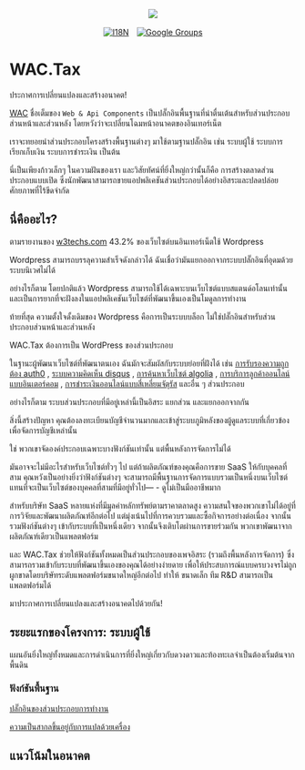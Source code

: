 <p align="center"><a href="https://wac.tax"><img src="https://cdn.jsdelivr.net/gh/wactax/img/logo.svg"/></a></p><p align="center"><a href="https://github.com/wactax/wac.tax/blob/main/doc/README.md#readme"><img alt="I18N" src="https://cdn.jsdelivr.net/gh/wactax/img/t.svg"/></a>　<a href="https://groups.google.com/u/2/g/wactax"><img alt="Google Groups" src="https://cdn.jsdelivr.net/gh/wactax/img/g-groups.svg"/></a></p>

# WAC.Tax

ประกาศการเปลี่ยนแปลงและสร้างอนาคต!

[WAC](https://wac.tax) ชื่อเต็มของ `Web & Api Components` เป็นปลั๊กอินพื้นฐานที่น่าตื่นเต้นสำหรับส่วนประกอบส่วนหน้าและส่วนหลัง โดยหวังว่าจะเปลี่ยนโฉมหน้าอนาคตของอินเทอร์เน็ต

เราจะทยอยนำส่วนประกอบโครงสร้างพื้นฐานต่างๆ มาใช้ตามฐานปลั๊กอิน เช่น ระบบผู้ใช้ ระบบการเรียกเก็บเงิน ระบบการชำระเงิน เป็นต้น

นี่เป็นเพียงก้าวเล็กๆ ในความฝันของเรา และวิสัยทัศน์ที่ยิ่งใหญ่กว่านั้นก็คือ การสร้างตลาดส่วนประกอบแบบเปิด ซึ่งนักพัฒนาสามารถขายแอปพลิเคชันส่วนประกอบได้อย่างอิสระและปลดปล่อยศักยภาพที่ไร้ขีดจำกัด

## นี่คืออะไร?

ตามรายงานของ [w3techs.com](https://w3techs.com/technologies/details/cm-wordpress) 43.2% ของเว็บไซต์บนอินเทอร์เน็ตใช้ Wordpress

Wordpress สามารถบรรลุความสำเร็จดังกล่าวได้ ฉันเชื่อว่ามันแยกออกจากระบบปลั๊กอินที่อุดมด้วยระบบนิเวศไม่ได้

อย่างไรก็ตาม โดยปกติแล้ว Wordpress สามารถใช้ได้เฉพาะบนเว็บไซต์แบบสแตนด์อโลนเท่านั้น และเป็นการยากที่จะฝังลงในแอปพลิเคชันเว็บไซต์ที่พัฒนาขึ้นเองเป็นโมดูลการทำงาน

ท้ายที่สุด ความตั้งใจดั้งเดิมของ Wordpress คือการเป็นระบบบล็อก ไม่ใช่ปลั๊กอินสำหรับส่วนประกอบส่วนหน้าและส่วนหลัง

WAC.Tax ต้องการเป็น WordPress ของส่วนประกอบ

ในฐานะผู้พัฒนาเว็บไซต์ที่พัฒนาตนเอง ฉันมักจะสัมผัสกับระบบย่อยที่ฝังได้ เช่น [การรับรองความถูกต้อง auth0](https://auth0.com) , [ระบบความคิดเห็น disqus](https://disqus.com) , [การค้นหาเว็บไซต์ algolia](https://www.algolia.com) , [การบริการลูกค้าออนไลน์แบบอินเตอร์คอม](https://www.intercom.com) , [การชำระเงินออนไลน์แบบสี่เหลี่ยมจัตุรัส](https://developer.squareup.com/docs/web-payments/overview) และอื่น ๆ ส่วนประกอบ

อย่างไรก็ตาม ระบบส่วนประกอบที่มีอยู่เหล่านี้เป็นอิสระ แยกส่วน และแยกออกจากกัน

สิ่งนี้สร้างปัญหา คุณต้องลงทะเบียนบัญชีจำนวนมากและเข้าสู่ระบบภูมิหลังของผู้ดูแลระบบที่เกี่ยวข้องเพื่อจัดการบัญชีเหล่านั้น

ใช่ พวกเขาจัดองค์ประกอบเฉพาะบางฟังก์ชันเท่านั้น แต่พื้นหลังการจัดการไม่ได้

มันอาจจะไม่มีอะไรสำหรับเว็บไซต์ทั่วๆ ไป แต่ถ้าผลิตภัณฑ์ของคุณคือการขาย SaaS ให้กับบุคคลที่สาม คุณหวังเป็นอย่างยิ่งว่าฟังก์ชันต่างๆ จะสามารถมีพื้นฐานการจัดการแบบรวมเป็นหนึ่งบนเว็บไซต์ แทนที่จะเป็นเว็บไซต์ของบุคคลที่สามที่มีอยู่ทั่วไป— - ดูไม่เป็นมืออาชีพมาก

สำหรับบริษัท SaaS หลายแห่งที่มีมูลค่าหลักทรัพย์ตามราคาตลาดสูง ความสนใจของพวกเขาไม่ได้อยู่ที่การวิจัยและพัฒนาผลิตภัณฑ์อีกต่อไป แต่มุ่งเน้นไปที่การควบรวมและซื้อกิจการอย่างต่อเนื่อง จากนั้นรวมฟังก์ชันต่างๆ เข้ากับระบบที่เป็นหนึ่งเดียว จากนั้นจึงเติบโตผ่านการขายร่วมกัน พวกเขาพัฒนาจากผลิตภัณฑ์เดียวเป็นแพลตฟอร์ม

และ WAC.Tax ช่วยให้ฟังก์ชันทั้งหมดเป็นส่วนประกอบของเพจอิสระ (รวมถึงพื้นหลังการจัดการ) ซึ่งสามารถรวมเข้ากับระบบที่พัฒนาขึ้นเองของคุณได้อย่างง่ายดาย เพื่อให้ประสบการณ์แบบครบวงจรไม่ถูกผูกขาดโดยบริษัทระดับแพลตฟอร์มขนาดใหญ่อีกต่อไป ทำให้ ขนาดเล็ก ทีม R&D สามารถเป็นแพลตฟอร์มได้

มาประกาศการเปลี่ยนแปลงและสร้างอนาคตไปด้วยกัน!

## ระยะแรกของโครงการ: ระบบผู้ใช้

แผนอันยิ่งใหญ่ทั้งหมดและการดำเนินการที่ยิ่งใหญ่เกี่ยวกับดวงดาวและท้องทะเลจำเป็นต้องเริ่มต้นจากพื้นดิน

### ฟังก์ชันพื้นฐาน

[ปลั๊กอินของส่วนประกอบการทำงาน](./pkg.md)

[ความเป็นสากลขึ้นอยู่กับการแปลด้วยเครื่อง](./i18n.md)

## แนวโน้มในอนาคต
